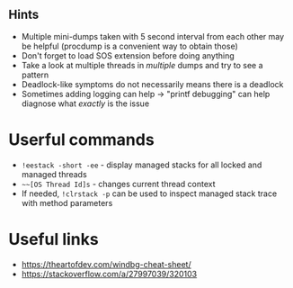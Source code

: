 ## Hints
* Multiple mini-dumps taken with 5 second interval from each other may be helpful (procdump is a convenient way to obtain those)
* Don't forget to load SOS extension before doing anything
* Take a look at multiple threads in *multiple* dumps and try to see a pattern
* Deadlock-like symptoms do not necessarily means there is a deadlock
* Sometimes adding logging can help -> "printf debugging" can help diagnose what *exactly* is the issue

# Userful commands
* ``!eestack -short -ee`` - display managed stacks for all locked and managed threads
* ``~~[OS Thread Id]s`` - changes current thread context
* If needed, ``!clrstack -p`` can be used to inspect managed stack trace with method parameters


# Useful links
* https://theartofdev.com/windbg-cheat-sheet/
* https://stackoverflow.com/a/27997039/320103